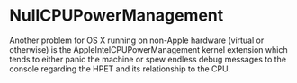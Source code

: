 NullCPUPowerManagement
======================

Another problem for OS X running on non-Apple hardware (virtual or otherwise) is the AppleIntelCPUPowerManagement kernel extension which tends to either panic the machine or spew endless debug messages to the console regarding the HPET and its relationship to the CPU.